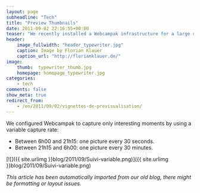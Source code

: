 ```yaml
---
layout: page
subheadline: "Tech"
title: "Preview Thumbnails"
date: 2011-09-02 22:16:55+00:00
teaser: "We recently installed a Webcampak infrastructure for a large construction project in east of France."
header:
    image_fullwidth: "header_typewriter.jpg"
    caption: Image by Florian Klauer
    caption_url: "http://florianklauer.de/"
image:
    thumb:  typewriter_thumb.jpg
    homepage: homepage_typewriter.jpg
categories:
    - tech
comments: false
show_meta: true
redirect_from:
    - /en/2011/09/02/vignettes-de-previsualisation/
---
```

We configured Webcampak to capture only interesting moments by using a variable capture rate:

  * Between 6h00 and 21h15: one picture every 30 seconds.
  * Between 21h15 and 6h00: one picture every 30 minutes.

[![]({{ site.urlimg }}blog/2011/09/Suivi-variable.png)]({{ site.urlimg }}blog/2011/09/Suivi-variable.png)

_This article has been automatically imported from our old blog, there might be formatting or layout issues._

